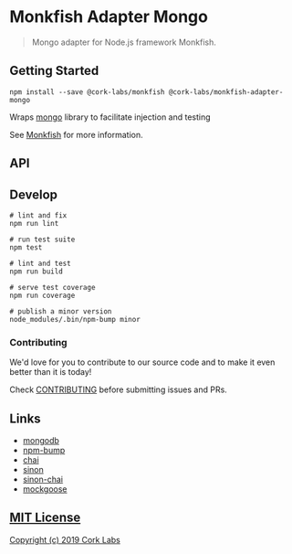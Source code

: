 # Monkfish Adapter Mongo

> Mongo adapter for Node.js framework Monkfish.


## Getting Started

```shell
npm install --save @cork-labs/monkfish @cork-labs/monkfish-adapter-mongo
```

Wraps [mongo]() library to facilitate injection and testing

See [Monkfish](https://github.comn/cork-labs/monkfish) for more information.


## API



## Develop

```shell
# lint and fix
npm run lint

# run test suite
npm test

# lint and test
npm run build

# serve test coverage
npm run coverage

# publish a minor version
node_modules/.bin/npm-bump minor
```


### Contributing

We'd love for you to contribute to our source code and to make it even better than it is today!

Check [CONTRIBUTING](https://github.com/cork-labs/contributing/blob/master/CONTRIBUTING.md) before submitting issues and PRs.


## Links

- [mongodb](https://mongodb.github.io/node-mongodb-native/)
- [npm-bump](https://www.npmjs.com/package/npm-bump)
- [chai](http://chaijs.com/api/)
- [sinon](http://sinonjs.org/)
- [sinon-chai](https://github.com/domenic/sinon-chai)
- [mockgoose](https://github.com/Mockgoose/Mockgoose)


## [MIT License](LICENSE)

[Copyright (c) 2019 Cork Labs](http://cork-labs.mit-license.org/2019)
